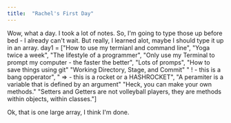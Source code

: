 ```yaml
---
title:  "Rachel's First Day"
---
```


Wow, what a day. I took a lot of notes. So, I'm going to type those up before bed - I already can't wait. But really, I learned alot, maybe I should type it up in an array. day1 = ["How to use my termianl and command line", 
"Yoga twice a week",
"The lifestyle of a programmer", 
"Only use my Terminal to prompt my computer - the faster the better", 
"Lots of promps", 
"How to save things using git" 
"Working Directory, Stage, and Commit" 
" ! - this is a bang opperator", 
" => - this is a rocket or a HASHROCKET", 
"A peramiter is a variable that is defined by an argument" 
"Heck, you can make your own methods." 
"Setters and Getters are not volleyball players, they are methods within objects, within classes."] 

Ok, that is one large array, I think I'm done. 